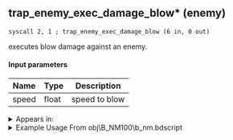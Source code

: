 ## trap_enemy_exec_damage_blow* (enemy)

`syscall 2, 1 ; trap_enemy_exec_damage_blow (6 in, 0 out)`

executes blow damage against an enemy.

#### Input parameters
| Name | Type | Description
|------|------|------------
| speed   | float   | speed to blow




<details>
	<summary>Appears in:</summary>
| filename | Entity (obj)
|----------|-------------
| obj\B_NM100\b_nm.bdscript       | ((B) Prison Keeper)          
| obj\EH_G_EX250\g_ex.bdscript       | ((EH) Bomb Bell B)          
| obj\F_WI400\f_wi.bdscript       | ((F) Box (Pete throws) (WI))          
| obj\F_WI410\f_wi.bdscript       | ((F) Barrel (Pete throws) (WI))          
| obj\F_WI420\f_wi.bdscript       | ((F) Bowl (Pete throws) (WI))          
| obj\G_EX250_EH\g_ex.bdscript       | ()          
| obj\M_EX050\m_ex.bdscript       | ((M) Large Body)          
| obj\M_EX050_WI\m_ex.bdscript       | ((M) Large Body (WI))          
| obj\M_EX060\m_ex.bdscript       | ((M) Fat Bandit)          
| obj\M_EX350_08\m_ex.bdscript       | ((M) Mushroom 8 (EX))          
| obj\M_EX700\m_ex.bdscript       | ((M) Mole Driller)          
| obj\M_EX700_NM\m_ex.bdscript       | ((M) Mole Driller (NM))          
| obj\N_LK020_BTL\n_lk.bdscript       | ((N) Pumba (BTL) (LK))          
| obj\N_WI010_BTL\n_wi.bdscript       | ((N) Pete (captain) (BTL) (WI))          
| obj\N_WI010_BTL_VS\n_wi.bdscript       | ((N) Pete (captain) (BTL_VS) (WI))          

</details>

<details>
	<summary>Example Usage From obj\B_NM100\b_nm.bdscript</summary>
```
L3020:
 jz L3053
 pushImm 0
 popToWp W160
 pushFromFSp 0
 pushFromFSp 4
 pushImm 16
 pushImm 18
 pushImmf -300
 pushImmf 100
 syscall 2, 1 ; trap_enemy_exec_damage_blow (6 in, 0 out)
 pushFromFSp 0
 pushFromPAi L12078 ; ___ai 'move_roll' (L12078)
 syscall 1, 8 ; trap_obj_act_start (2 in, 0 out)
 jmp L3059
```
</details>

